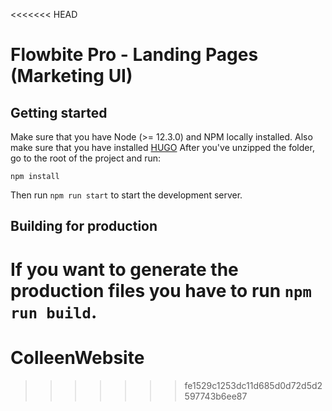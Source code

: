 <<<<<<< HEAD
# Flowbite Pro - Landing Pages (Marketing UI)

## Getting started

Make sure that you have Node (>= 12.3.0) and NPM locally installed. Also make sure that you have installed [HUGO](https://gohugo.io/getting-started/quick-start/) After you've unzipped the folder, go to the root of the project and run:

```
npm install
```

Then run `npm run start` to start the development server.

## Building for production

If you want to generate the production files you have to run `npm run build`.
=======
# ColleenWebsite
>>>>>>> fe1529c1253dc11d685d0d72d5d2597743b6ee87
